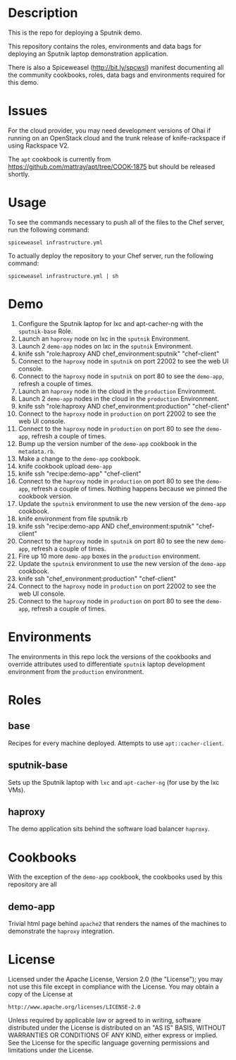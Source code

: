 Description
===========
This is the repo for deploying a Sputnik demo.

This repository contains the roles, environments and data bags for deploying an Sputnik laptop demonstration application.

There is also a Spiceweasel (http://bit.ly/spcwsl) manifest documenting all the community cookbooks, roles, data bags and environments required for this demo.

Issues
======
For the cloud provider, you may need development versions of Ohai if running on an OpenStack cloud and the trunk release of knife-rackspace if using Rackspace V2.

The `apt` cookbook is currently from https://github.com/mattray/apt/tree/COOK-1875 but should be released shortly.

Usage
=====
To see the commands necessary to push all of the files to the Chef server, run the following command:

```
spiceweasel infrastructure.yml
```

To actually deploy the repository to your Chef server, run the following command:

```
spiceweasel infrastructure.yml | sh
```

Demo
====
1.  Configure the Sputnik laptop for lxc and apt-cacher-ng with the `sputnik-base` Role.
1.  Launch an `haproxy` node on lxc in the `sputnik` Environment.
1.  Launch 2 `demo-app` nodes on lxc in the `sputnik` Environment.
1.  knife ssh "role:haproxy AND chef_environment:sputnik" "chef-client"
1.  Connect to the `haproxy` node in `sputnik` on port 22002 to see the web UI console.
1.  Connect to the `haproxy` node in `sputnik` on port 80 to see the `demo-app`, refresh a couple of times.
1.  Launch an `haproxy` node in the cloud in the `production` Environment.
1.  Launch 2 `demo-app` nodes in the cloud in the `production` Environment.
1.  knife ssh "role:haproxy AND chef_environment:production" "chef-client"
1.  Connect to the `haproxy` node in `production` on port 22002 to see the web UI console.
1.  Connect to the `haproxy` node in `production` on port 80 to see the `demo-app`, refresh a couple of times.
1.  Bump up the version number of the `demo-app` cookbook in the `metadata.rb`.
1.  Make a change to the `demo-app` cookbook.
1.  knife cookbook upload `demo-app`
1.  knife ssh "recipe:demo-app" "chef-client"
1.  Connect to the `haproxy` node in `production` on port 80 to see the `demo-app`, refresh a couple of times. Nothing happens because we pinned the cookbook version.
1.  Update the `sputnik` environment to use the new version of the `demo-app` cookbook.
1.  knife environment from file sputnik.rb
1.  knife ssh "recipe:demo-app AND chef_environment:sputnik" "chef-client"
1.  Connect to the `haproxy` node in `sputnik` on port 80 to see the new `demo-app`, refresh a couple of times.
1.  Fire up 10 more `demo-app` boxes in the `production` environment.
1.  Update the `sputnik` environment to use the new version of the `demo-app` cookbook.
1.  knife ssh "chef_environment:production" "chef-client"
1.  Connect to the `haproxy` node in `production` on port 22002 to see the web UI console.
1.  Connect to the `haproxy` node in `production` on port 80 to see the `demo-app`, refresh a couple of times.

Environments
============
The environments in this repo lock the versions of the cookbooks and override attributes used to differentiate `sputnik` laptop development environment from the `production` environment.

Roles
=====
base
----
Recipes for every machine deployed. Attempts to use `apt::cacher-client`.

sputnik-base
------------
Sets up the Sputnik laptop with `lxc` and `apt-cacher-ng` (for use by the lxc VMs).

haproxy
-------
The demo application sits behind the software load balancer `haproxy`.

Cookbooks
=========
With the exception of the `demo-app` cookbook, the cookbooks used by this repository are all

demo-app
--------
Trivial html page behind `apache2` that renders the names of the machines to demonstrate the `haproxy` integration.

License
=======
Licensed under the Apache License, Version 2.0 (the "License");
you may not use this file except in compliance with the License.
You may obtain a copy of the License at

    http://www.apache.org/licenses/LICENSE-2.0

Unless required by applicable law or agreed to in writing, software
distributed under the License is distributed on an "AS IS" BASIS,
WITHOUT WARRANTIES OR CONDITIONS OF ANY KIND, either express or implied.
See the License for the specific language governing permissions and
limitations under the License.

